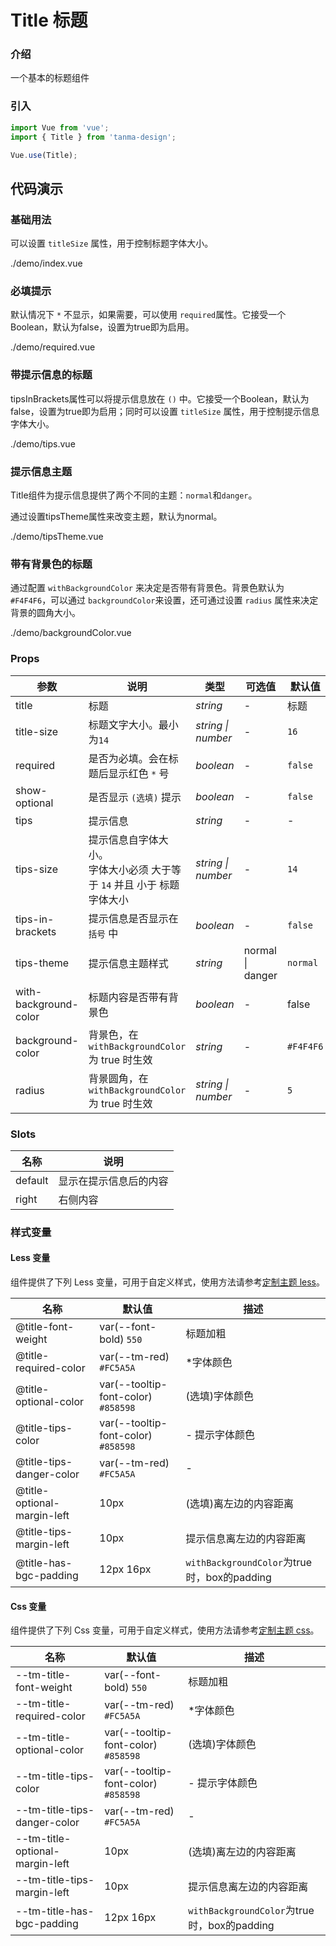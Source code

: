 # Title 标题

### 介绍

一个基本的标题组件

### 引入

```js
import Vue from 'vue';
import { Title } from 'tanma-design';

Vue.use(Title);
```

## 代码演示

### 基础用法

可以设置 `titleSize` 属性，用于控制标题字体大小。

<demo-code>./demo/index.vue</demo-code>

### 必填提示

默认情况下 `*` 不显示，如果需要，可以使用 `required`属性。它接受一个Boolean，默认为false，设置为true即为启用。

<demo-code>./demo/required.vue</demo-code>

### 带提示信息的标题

tipsInBrackets属性可以将提示信息放在 `()` 中。它接受一个Boolean，默认为false，设置为true即为启用；同时可以设置 `titleSize` 属性，用于控制提示信息字体大小。

<demo-code>./demo/tips.vue</demo-code>

### 提示信息主题

Title组件为提示信息提供了两个不同的主题：`normal`和`danger`。

通过设置tipsTheme属性来改变主题，默认为normal。

<demo-code>./demo/tipsTheme.vue</demo-code>

### 带有背景色的标题

通过配置 `withBackgroundColor` 来决定是否带有背景色。背景色默认为 `#F4F4F6`，可以通过 `backgroundColor`来设置，还可通过设置 `radius` 属性来决定背景的圆角大小。

<demo-code>./demo/backgroundColor.vue</demo-code>

### Props

参数 | 说明 | 类型 | 可选值 | 默认值
-- | -- | -- | -- | --
title | 标题 | _string_ | - | 标题
title-size | 标题文字大小。最小为`14` | _string \| number_ | - | `16`
required | 是否为必填。会在标题后显示红色 `*` 号 | _boolean_ | - | `false`
show-optional | 是否显示 `(选填)` 提示 | _boolean_ | - | `false`
tips | 提示信息 | _string_ | - | -
tips-size | 提示信息自字体大小。<br >字体大小必须 大于等于 `14` 并且 小于 标题字体大小 | _string \| number_ | - | `14`
tips-in-brackets | 提示信息是否显示在 `括号` 中 | _boolean_ | - | `false`
tips-theme | 提示信息主题样式 | _string_ | normal \| danger | `normal`
with-background-color | 标题内容是否带有背景色 | _boolean_ | - | false
background-color | 背景色，在 `withBackgroundColor` 为 true 时生效 | _string_ | - | `#F4F4F6`
radius | 背景圆角，在 `withBackgroundColor` 为 true 时生效 | _string \| number_ | - | `5`

### Slots

名称 | 说明
-- | --
default | 显示在提示信息后的内容
right | 右侧内容


### 样式变量

#### Less 变量

组件提供了下列 Less 变量，可用于自定义样式，使用方法请参考[定制主题 less](#/theme)。

名称 | 默认值 | 描述
-- | -- | --
@title-font-weight | var(--font-bold) `550` | 标题加粗
@title-required-color | var(--tm-red) `#FC5A5A` | *字体颜色
@title-optional-color | var(--tooltip-font-color) `#858598` | (选填)字体颜色 
@title-tips-color | var(--tooltip-font-color) `#858598` | - 提示字体颜色
@title-tips-danger-color | var(--tm-red) `#FC5A5A` | - | `danger`模式下标题颜色
@title-optional-margin-left | 10px | (选填)离左边的内容距离
@title-tips-margin-left | 10px | 提示信息离左边的内容距离
@title-has-bgc-padding | 12px 16px | `withBackgroundColor`为true时，box的padding

#### Css 变量

组件提供了下列 Css 变量，可用于自定义样式，使用方法请参考[定制主题 css](#/theme2)。

名称 | 默认值 | 描述
-- | -- | --
--tm-title-font-weight | var(--font-bold) `550` | 标题加粗
--tm-title-required-color | var(--tm-red) `#FC5A5A` | *字体颜色
--tm-title-optional-color | var(--tooltip-font-color) `#858598` | (选填)字体颜色 
--tm-title-tips-color | var(--tooltip-font-color) `#858598` | - 提示字体颜色
--tm-title-tips-danger-color | var(--tm-red) `#FC5A5A` | - | `danger`模式下标题颜色
--tm-title-optional-margin-left | 10px | (选填)离左边的内容距离
--tm-title-tips-margin-left | 10px | 提示信息离左边的内容距离
--tm-title-has-bgc-padding | 12px 16px | `withBackgroundColor`为true时，box的padding

